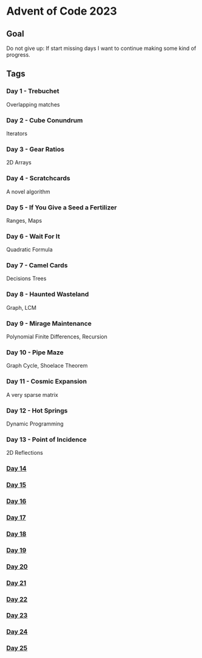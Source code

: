 # Advent of Code 2023

## Goal

Do not give up: If start missing days I want to continue making some kind of progress.

## Tags

<!-- drwxr-xr-x 1 mahonec mahonec   26 Dec 13 14:02 d01-trebuchet
drwxr-xr-x 1 mahonec mahonec   26 Dec 13 14:02 d02-cube-conundrum
drwxr-xr-x 1 mahonec mahonec   26 Dec 13 14:02 d03-gear-ratios
drwxr-xr-x 1 mahonec mahonec   26 Dec 13 14:02 d04-scratchcards
drwxr-xr-x 1 mahonec mahonec   26 Dec 13 14:02 d05-if-you-give-a-seed-a-fertilizer
drwxr-xr-x 1 mahonec mahonec   26 Dec 13 14:02 d06-wait-for-it
drwxr-xr-x 1 mahonec mahonec   26 Dec 13 14:02 d07-camel-cards
drwxrwxr-x 1 mahonec mahonec   26 Dec 10 07:05 d08-brute-forced
drwxr-xr-x 1 mahonec mahonec   26 Dec 13 14:02 d08-haunted-wasteland
drwxr-xr-x 1 mahonec mahonec   26 Dec 13 14:02 d09-mirage-maintenance
drwxr-xr-x 1 mahonec mahonec   26 Dec 13 14:02 d10-pipe-maze
drwxr-xr-x 1 mahonec mahonec   26 Dec 13 14:02 d11-cosmic-expansion
drwxr-xr-x 1 mahonec mahonec   26 Dec 13 14:02 d12-hot-springs
drwxr-xr-x 1 mahonec mahonec   26 Dec 13 14:02 d13-point-of-incidence -->

### Day 1 - Trebuchet

Overlapping matches

### Day 2 - Cube Conundrum

Iterators

### Day 3 - Gear Ratios

2D Arrays

### Day 4 - Scratchcards

A novel algorithm

### Day 5 - If You Give a Seed a Fertilizer

Ranges, Maps

### Day 6 - Wait For It

Quadratic Formula

### Day 7 - Camel Cards

Decisions Trees

### Day 8 - Haunted Wasteland

Graph, LCM

### Day 9 - Mirage Maintenance

Polynomial Finite Differences, Recursion

### Day 10 - Pipe Maze

Graph Cycle, Shoelace Theorem

### Day 11 - Cosmic Expansion

A very sparse matrix

### Day 12 - Hot Springs

Dynamic Programming

### Day 13 - Point of Incidence

2D Reflections

### [Day 14](day14/README.md)

### [Day 15](day15/README.md)

### [Day 16](day16/README.md)

### [Day 17](day17/README.md)

### [Day 18](day18/README.md)

### [Day 19](day19/README.md)

### [Day 20](day20/README.md)

### [Day 21](day21/README.md)

### [Day 22](day22/README.md)

### [Day 23](day23/README.md)

### [Day 24](day24/README.md)

### [Day 25](day25/README.md)
